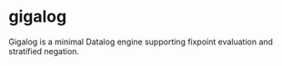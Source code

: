 # gigalog

Gigalog is a minimal Datalog engine supporting fixpoint evaluation and stratified negation.
